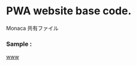 # PWA website base code. 
Monaca 共有ファイル
### Sample :
[www](https://leo-loki.github.io/pwa/www/ "www")
